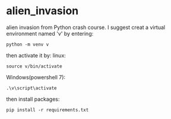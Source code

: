 # alien_invasion
alien invasion from Python crash course.
I suggest creat a virtual environment named 'v' by entering:
```
python -m venv v
```
then activate it by:
linux:
```
source v/bin/activate
```
Windows(powershell 7):
```
.\v\script\activate
```
then install packages:
```
pip install -r requirements.txt
```
